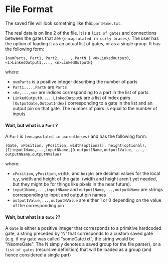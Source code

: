 # File Format
The saved file will look something like this:`partName.txt`.

The real data is on line 2 of the file. It is a `list of gates` and connections between the gates that are `{encapsulated in curly braces}`.
The user has the option of loading it as an actual list of gates, or as a single group. It has the following form:

```
{numParts, Part1, Part2, ... , PartN | <0>LinkedOutput0,<1>LinkedOutput1,..., <n>LinkedOutputN}

```

where: 
- `numParts` is a positive integer describing the number of parts
- `Part1,...,PartN` are `Part`s
- `<0>,...,<n>` are indices corresponding to a part in the list of parts
- `LinkedOutput0,...,LinkedOutputN` are a list of index pairs `[OutputGate,OutputIndex]` corresponding to a gate in the list and an output pin on that gate.
The number of pairs is equal to the number of inputs

#### Wait, but what is a `Part` ?

A `Part` is `(encapsulated in parentheses)` and has the following form:
```
(Gate, xPosition, yPosition, width(optional), height(optional), |I|input1Name,...,inputNName,|O|output1Name,output1Value, ..., outputNName,outputNValue)
```
where:
- `xPosition`, `yPosition`, `width`, and `height` are decimal values for the local x,y, width and height of the gate. (width and height aren't yet needed, but they might be for things
like pixels in the near future).
- `input1Name,...,inputNName` and `output1Name,...,outputNName` are strings corresponding to input and output pin names
- `output1Value,...,outputNValue` are either 1 or 0 depending on the value of the corresponding pin

#### Wait, but what is a `Gate` ??

A `Gate` is either a positive integer that corresponds to a primitive hardcoded gate, a string preceded by 'N' that corresponds to a custom saved gate
(e.g. if my gate was called "someGate.txt", the string would be "NsomeGate". The N simply denotes a saved group for the file parser), or a `list of gates` (recursive definition)
that will be loaded as a group (and hence considered a single part)

